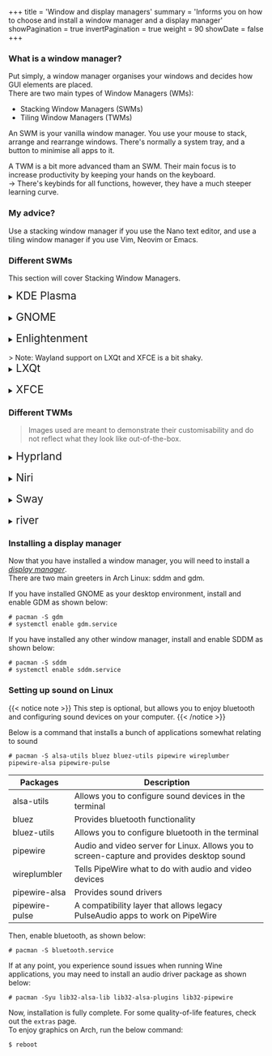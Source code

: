 +++
title = 'Window and display managers'
summary = 'Informs you on how to choose and install a window manager and a display manager'
showPagination = true
invertPagination = true
weight = 90
showDate = false
+++

### What is a window manager?

Put simply, a window manager organises your windows and decides how GUI elements are placed.\
There are two main types of Window Managers (WMs):
- Stacking Window Managers (SWMs)
- Tiling Window Managers (TWMs)

An SWM is your vanilla window manager. You use your mouse to stack, arrange and rearrange windows. There's normally a system tray, and a button to minimise all apps to it.

A TWM is a bit more advanced tham an SWM. Their main focus is to increase productivity by keeping your hands on the keyboard.\
→ There's keybinds for all functions, however, they have a much steeper learning curve.

### My advice?

Use a stacking window manager if you use the Nano text editor, and use a tiling window manager if you use Vim, Neovim or Emacs.

### Different SWMs

This section will cover Stacking Window Managers.

<details>
  <summary><span style="font-size:1.5em;">KDE Plasma</span></summary>

![](/images/arch-install-guide/kde-plasma.png)

To just install KDE Plasma, use the below command:
```
# pacman -S plasma
```

The packages below provide a more integrated desktop experience for KDE Plasma

```
# pacman -S konsole dolphin ark kwrite kcalc spectacle krunner partitionmanager
```

Packages         | Description
---------------- | ------------------------------------
plasma           | KDE Plasma window manager.
konsole          | Terminal.
dolphin          | File manager.
ark              | Archiving Tool.
kwrite           | Text editor.
kcalc            | Scientific calculator.
spectacle        | Screenshot capture utility.
krunner          | Quick drop-down desktop search.
partitionmanager | Disk & partition manager.
</details>
</br>
<details>
  <summary><span style="font-size:1.5em;">GNOME</span></summary>

![](/images/arch-install-guide/GNOME_Shell.png)

To install GNOME, use the below command:
```
# pacman -S gnome gnome-extra
```

```gnome-extra``` is for a more integrated desktop experience, and includes a bundle of apps to facilitate that.
</details>
</br>
<details>
  <summary><span style="font-size:1.5em;">Enlightenment</span></summary>

![](/images/arch-install-guide/Enlightenment.png)

Install Enlightenment, as shown below:
```
# pacman -S enlightenment ecrire ephoto evisum rage terminology
```

The packages that aren't `enlightenment` provide a more integrated desktop environment.

Packages         | Description
---------------- | ------------------------------------
enlightenment    | Enlightenment window manager
terminology      | Terminal
ecrire           | Text editor
evisum           | Process viewer, similar to Task Manager on Windows
ephoto           | Photo viewer
rage             | Video viewer

</details>
</br>
> Note: Wayland support on LXQt and XFCE is a bit shaky.

<details>
  <summary><span style="font-size:1.5em;">LXQt</span></summary>

![](/images/arch-install-guide/lxqt.png)

To install LXQt, use the below command:
```
# pacman -S lxqt
```
</details>
</br>
<details>
  <summary><span style="font-size:1.5em;">XFCE</span></summary>

![](/images/arch-install-guide/xfce.png)

To install XFCE, use the below command:
```
# pacman -S xfce xfce4-goodies
```

```xfce4-goodies``` is for a more integrated desktop experience, and includes a bundle of apps to facilitate that.

</details>

### Different TWMs

> Images used are meant to demonstrate their customisability and do not reflect what they look like out-of-the-box.

<details>
  <summary><span style="font-size:1.5em;">Hyprland</span></summary>

![](/images/arch-install-guide/hyprland.png)

To install hyprland, use the below command:
```
# pacman -S hyprland
```
</details>
</br>


<details>
  <summary><span style="font-size:1.5em;">Niri</span></summary>

![](/images/arch-install-guide/niri.png)

Install Niri, as shown below:
```
# pacman -S niri
```
</details>
</br>
<details>
  <summary><span style="font-size:1.5em;">Sway</span></summary>

![](/images/arch-install-guide/swaywm.png)

Install Sway, as shown below:
```
# pacman -S sway swaylock swaybg swayidle
```

</details>
</br>
<details>
  <summary><span style="font-size:1.5em;">river</span></summary>

![](/images/arch-install-guide/river.png)

To install river, use the below command:
```
# pacman -S river
```

</details>


### Installing a display manager

Now that you have installed a window manager, you will need to install a [_display manager_](/arch-install-guide/glossary/greeter).\
There are two main greeters in Arch Linux: sddm and gdm.

If you have installed GNOME as your desktop environment, install and enable GDM as shown below:
```
# pacman -S gdm
# systemctl enable gdm.service
```
If you have installed any other window manager, install and enable SDDM as shown below:
```
# pacman -S sddm
# systemctl enable sddm.service
```

### Setting up sound on Linux

{{< notice note >}}
This step is optional, but allows you to enjoy bluetooth and configuring sound devices on your computer.
{{< /notice >}}

Below is a command that installs a bunch of applications somewhat relating to sound
```
# pacman -S alsa-utils bluez bluez-utils pipewire wireplumber pipewire-alsa pipewire-pulse
```

Packages       | Description
-------------- | -----------------------------------------
alsa-utils     | Allows you to configure sound devices in the terminal
bluez          | Provides bluetooth functionality
bluez-utils    | Allows you to configure bluetooth in the terminal
pipewire       | Audio and video server for Linux. Allows you to screen-capture and provides desktop sound
wireplumbler   | Tells PipeWire what to do with audio and video devices
pipewire-alsa  | Provides sound drivers
pipewire-pulse | A compatibility layer that allows legacy PulseAudio apps to work on PipeWire

Then, enable bluetooth, as shown below:
```
# pacman -S bluetooth.service
```

If at any point, you experience sound issues when running Wine applications, you may need to install an audio driver package as shown below:
```
# pacman -Syu lib32-alsa-lib lib32-alsa-plugins lib32-pipewire
```

Now, installation is fully complete. For some quality-of-life features, check out the `extras` page.\
To enjoy graphics on Arch, run the below command:
```
$ reboot
```